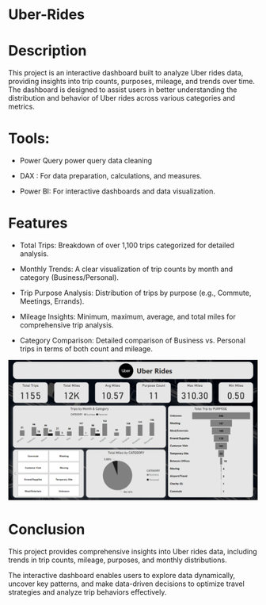 # Uber-Rides


# Description

This project is an interactive dashboard built to analyze Uber rides data, providing insights into trip counts, purposes, mileage, and trends over time. The dashboard is designed to assist users in better understanding the distribution and behavior of Uber rides across various categories and metrics.

# Tools:
- Power Query power query data cleaning
  
- DAX : For data preparation, calculations, and measures.
  
- Power BI: For interactive dashboards and data visualization.

# Features

- Total Trips: Breakdown of over 1,100 trips categorized for detailed analysis.

- Monthly Trends: A clear visualization of trip counts by month and category (Business/Personal).

- Trip Purpose Analysis: Distribution of trips by purpose (e.g., Commute, Meetings, Errands).

- Mileage Insights: Minimum, maximum, average, and total miles for comprehensive trip analysis.

- Category Comparison: Detailed comparison of Business vs. Personal trips in terms of both count and mileage.

![Dashboard.png](Dashboard.png)


# Conclusion

This project provides comprehensive insights into Uber rides data, including trends in trip counts, mileage, purposes, and monthly distributions.

The interactive dashboard enables users to explore data dynamically, uncover key patterns, and make data-driven decisions to optimize travel strategies and analyze trip behaviors effectively.



